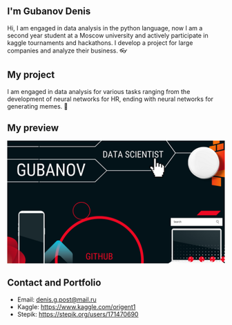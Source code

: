 ## I'm Gubanov Denis
Hi, I am engaged in data analysis in the python language, now I am a second year student at a Moscow university and actively participate in kaggle tournaments and hackathons. I develop a project for large companies and analyze their business. 👓

## My project
I am engaged in data analysis for various tasks ranging from the development of neural networks for HR, ending with neural networks for generating memes. 🤑

## My preview
![BIO](/image1.png "BIO")

## Contact and Portfolio
- Email: denis.g.post@mail.ru
- Kaggle: https://www.kaggle.com/origent1
- Stepik: https://stepik.org/users/171470690
